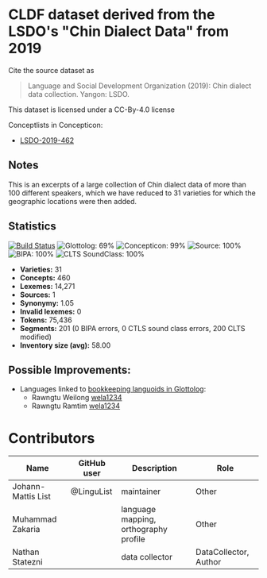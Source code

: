 # CLDF dataset derived from the LSDO's "Chin Dialect Data" from 2019

Cite the source dataset as

> Language and Social Development Organization (2019): Chin dialect data collection. Yangon: LSDO.

This dataset is licensed under a CC-By-4.0 license


Conceptlists in Concepticon:
- [LSDO-2019-462](https://concepticon.clld.org/contributions/LSDO-2019-462)
## Notes

This is an excerpts of a large collection of Chin dialect data of more than 100 different speakers, which we have reduced to 31 varieties for which the geographic locations were then added.



## Statistics


[![Build Status](https://travis-ci.org/lexibank/chindialectsurvey.svg?branch=master)](https://travis-ci.org/lexibank/chindialectsurvey)
![Glottolog: 69%](https://img.shields.io/badge/Glottolog-69%25-orange.svg "Glottolog: 69%")
![Concepticon: 99%](https://img.shields.io/badge/Concepticon-99%25-green.svg "Concepticon: 99%")
![Source: 100%](https://img.shields.io/badge/Source-100%25-brightgreen.svg "Source: 100%")
![BIPA: 100%](https://img.shields.io/badge/BIPA-100%25-brightgreen.svg "BIPA: 100%")
![CLTS SoundClass: 100%](https://img.shields.io/badge/CLTS%20SoundClass-100%25-brightgreen.svg "CLTS SoundClass: 100%")

- **Varieties:** 31
- **Concepts:** 460
- **Lexemes:** 14,271
- **Sources:** 1
- **Synonymy:** 1.05
- **Invalid lexemes:** 0
- **Tokens:** 75,436
- **Segments:** 201 (0 BIPA errors, 0 CTLS sound class errors, 200 CLTS modified)
- **Inventory size (avg):** 58.00

## Possible Improvements:

- Languages linked to [bookkeeping languoids in Glottolog](http://glottolog.org/glottolog/glottologinformation#bookkeepinglanguoids):
  - Rawngtu Weilong [wela1234](http://glottolog.org/resource/languoid/id/wela1234)
  - Rawngtu Ramtim [wela1234](http://glottolog.org/resource/languoid/id/wela1234)



# Contributors

Name | GitHub user | Description | Role
--- | --- | --- | ---
Johann-Mattis List | @LinguList | maintainer | Other 
Muhammad Zakaria | | language mapping, orthography profile | Other
Nathan Statezni | | data collector | DataCollector, Author


